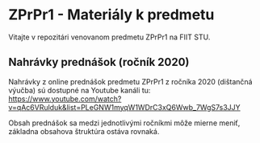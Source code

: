 # ZPrPr1 - Materiály k predmetu
Vitajte v repozitári venovanom predmetu ZPrPr1 na FIIT STU.

## Nahrávky prednášok (ročník 2020)
Nahrávky z online prednášok predmetu ZPrPr1 z ročníka 2020 (dištančná výučba) sú dostupné na Youtube kanáli tu:
https://www.youtube.com/watch?v=qAc6VRulduk&list=PLeGNW1myqW1WDrC3xQ6Wwb_7WgS7s3JJY

Obsah prednášok sa medzi jednotlivými ročníkmi môže mierne meniť, základna obsahova štruktúra ostáva rovnaká.
